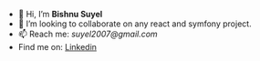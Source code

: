 - 👋 Hi, I’m **Bishnu Suyel**
- 💞️ I’m looking to collaborate on any react and symfony project.
- 📫 Reach me: _suyel2007@gmail.com_
- Find me on: [Linkedin](https://www.linkedin.com/in/bishnu-suyel)
